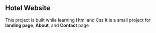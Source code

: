 ## Hotel Website
This project is built while learning Html and Css
It is a small project for **landing page**, **About**, and **Contact** page 
